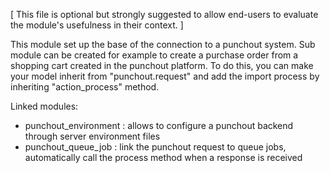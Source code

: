 [ This file is optional but strongly suggested to allow end-users to evaluate the
module's usefulness in their context. ]

This module set up the base of the connection to a punchout system. Sub module can be
created for example to create a purchase order from a shopping cart created in the
punchout platform. To do this, you can make your model inherit from "punchout.request"
and add the import process by inheriting "action_process" method.

Linked modules:

- punchout_environment : allows to configure a punchout backend through server
  environment files
- punchout_queue_job : link the punchout request to queue jobs, automatically call the
  process method when a response is received
